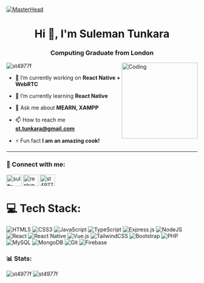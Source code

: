 [![MasterHead](https://www.asapdevelopers.com/wp-content/uploads/2020/01/Asap_React_140120.jpg)](https://www.linkedin.com/in/sule-tunkara/)
<h1 align="center">Hi 👋, I'm Suleman Tunkara</h1>
<h3 align="center">Computing Graduate from London</h3>
<img align="right" alt="Coding" width="200" height="200" src="https://media4.giphy.com/media/v1.Y2lkPTc5MGI3NjExMTF4aHF5M3kxMGhnZjN0Y3hxazBlcWVqaDdlZDVwbTQ4OW8zZG40cyZlcD12MV9naWZzX3NlYXJjaCZjdD1n/bGgsc5mWoryfgKBx1u/giphy.gif">

<p align="left"> <img src="https://komarev.com/ghpvc/?username=st4977f&label=Profile%20views&color=0e75b6&style=flat" alt="st4977f" /> </p>

- 🔭 I’m currently working on **React Native + WebRTC**

- 🌱 I’m currently learning **React Native**

- 💬 Ask me about **MEARN, XAMPP**

- 📫 How to reach me **st.tunkara@gmail.com**

- ⚡ Fun fact **I am an amazing cook!**
  
<hr>

<h3 align="left">🔗 Connect with me:</h3>
<p align="left">
<a href="https://linkedin.com/in/sule-tunkara" target="blank"><img align="center" src="https://raw.githubusercontent.com/rahuldkjain/github-profile-readme-generator/master/src/images/icons/Social/linked-in-alt.svg" alt="sule-tunkara" height="30" width="40" /></a>
<a href="https://instagram.com/restunkara" target="blank"><img align="center" src="https://raw.githubusercontent.com/rahuldkjain/github-profile-readme-generator/master/src/images/icons/Social/instagram.svg" alt="restunkara" height="30" width="40" /></a>
<a href="https://www.leetcode.com/st4977f" target="blank"><img align="center" src="https://raw.githubusercontent.com/rahuldkjain/github-profile-readme-generator/master/src/images/icons/Social/leet-code.svg" alt="st4977f" height="30" width="40" /></a>
</p>

# 💻 Tech Stack:
![HTML5](https://img.shields.io/badge/html5-%23E34F26.svg?style=for-the-badge&logo=html5&logoColor=white) ![CSS3](https://img.shields.io/badge/css3-%231572B6.svg?style=for-the-badge&logo=css3&logoColor=white) ![JavaScript](https://img.shields.io/badge/javascript-%23323330.svg?style=for-the-badge&logo=javascript&logoColor=%23F7DF1E) ![TypeScript](https://img.shields.io/badge/typescript-%23007ACC.svg?style=for-the-badge&logo=typescript&logoColor=white) ![Express.js](https://img.shields.io/badge/express.js-%23404d59.svg?style=for-the-badge&logo=express&logoColor=%2361DAFB) ![NodeJS](https://img.shields.io/badge/node.js-6DA55F?style=for-the-badge&logo=node.js&logoColor=white) ![React](https://img.shields.io/badge/react-%2320232a.svg?style=for-the-badge&logo=react&logoColor=%2361DAFB) ![React Native](https://img.shields.io/badge/react_native-%2320232a.svg?style=for-the-badge&logo=react&logoColor=%2361DAFB) ![Vue.js](https://img.shields.io/badge/vue.js-%2335495e.svg?style=for-the-badge&logo=vuedotjs&logoColor=%234FC08D) ![TailwindCSS](https://img.shields.io/badge/tailwindcss-%2338B2AC.svg?style=for-the-badge&logo=tailwind-css&logoColor=white) ![Bootstrap](https://img.shields.io/badge/bootstrap-%238511FA.svg?style=for-the-badge&logo=bootstrap&logoColor=white) ![PHP](https://img.shields.io/badge/php-%23777BB4.svg?style=for-the-badge&logo=php&logoColor=white) ![MySQL](https://img.shields.io/badge/mysql-4479A1.svg?style=for-the-badge&logo=mysql&logoColor=white) ![MongoDB](https://img.shields.io/badge/MongoDB-%234ea94b.svg?style=for-the-badge&logo=mongodb&logoColor=white) ![Git](https://img.shields.io/badge/git-%23F05033.svg?style=for-the-badge&logo=git&logoColor=white) ![Firebase](https://img.shields.io/badge/firebase-a08021?style=for-the-badge&logo=firebase&logoColor=ffcd34) 

<h3 align="top">📊 Stats:</h3>

<p><img align="left" src="https://github-readme-stats.vercel.app/api/top-langs?username=st4977f&show_icons=true&locale=en&layout=compact" alt="st4977f" /></p>
<p><img align="left" src="https://github-readme-stats.vercel.app/api?username=st4977f&show_icons=true&locale=en" alt="st4977f" /></p>

